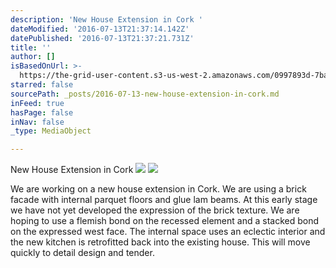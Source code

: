 ```yaml
---
description: 'New House Extension in Cork '
dateModified: '2016-07-13T21:37:14.142Z'
datePublished: '2016-07-13T21:37:21.731Z'
title: ''
author: []
isBasedOnUrl: >-
  https://the-grid-user-content.s3-us-west-2.amazonaws.com/0997893d-7bac-41fb-b7c9-b7af17bee76a.jpg
starred: false
sourcePath: _posts/2016-07-13-new-house-extension-in-cork.md
inFeed: true
hasPage: false
inNav: false
_type: MediaObject

---
```

New House Extension in Cork ![](https://the-grid-user-content.s3-us-west-2.amazonaws.com/affb9133-9f8f-4e09-b067-c0c295fd40e5.jpg)
![](https://the-grid-user-content.s3-us-west-2.amazonaws.com/0997893d-7bac-41fb-b7c9-b7af17bee76a.jpg)

We are working on a new house extension in Cork. We are using a brick facade with internal parquet floors and glue lam beams. At this early stage we have not yet developed the expression of the brick texture. We are hoping to use a flemish bond on the recessed element and a stacked bond on the expressed west face. The internal space uses an eclectic interior and the new kitchen is retrofitted back into the existing house. This will move quickly to detail design and tender.